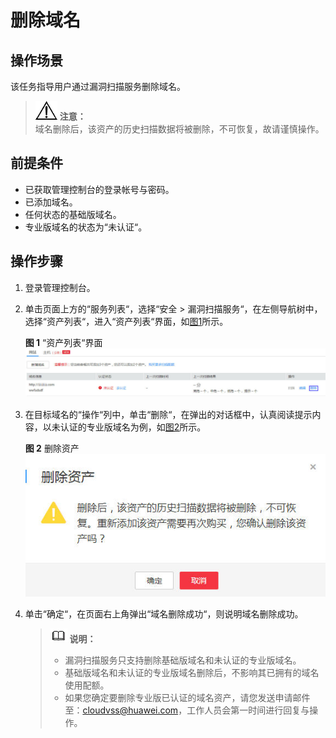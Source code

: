 # 删除域名<a name="ZH-CN_TOPIC_0123434522"></a>

## 操作场景<a name="section786115348413"></a>

该任务指导用户通过漏洞扫描服务删除域名。

>![](public_sys-resources/icon-notice.gif) **注意：**   
>域名删除后，该资产的历史扫描数据将被删除，不可恢复，故请谨慎操作。  

## 前提条件<a name="section12520715659"></a>

-   已获取管理控制台的登录帐号与密码。
-   已添加域名。
-   任何状态的基础版域名。
-   专业版域名的状态为“未认证“。

## 操作步骤<a name="section1624019201573"></a>

1.  登录管理控制台。
2.  单击页面上方的“服务列表“，选择“安全  \>  漏洞扫描服务“，在左侧导航树中，选择“资产列表“，进入“资产列表“界面，如[图1](#fig18656134516104)所示。

    **图 1** “资产列表“界面<a name="fig18656134516104"></a>  
    ![](figures/资产列表界面.jpg "资产列表界面")

3.  在目标域名的“操作“列中，单击“删除“，在弹出的对话框中，认真阅读提示内容，以未认证的专业版域名为例，如[图2](#fig1359133631511)所示。

    **图 2**  删除资产<a name="fig1359133631511"></a>  
    ![](figures/删除资产.jpg "删除资产")

4.  单击“确定“，在页面右上角弹出“域名删除成功“，则说明域名删除成功。

    >![](public_sys-resources/icon-note.gif) **说明：**   
    >-   漏洞扫描服务只支持删除基础版域名和未认证的专业版域名。  
    >-   基础版域名和未认证的专业版域名删除后，不影响其已拥有的域名使用配额。  
    >-   如果您确定要删除专业版已认证的域名资产，请您发送申请邮件至：cloudvss@huawei.com，工作人员会第一时间进行回复与操作。  


